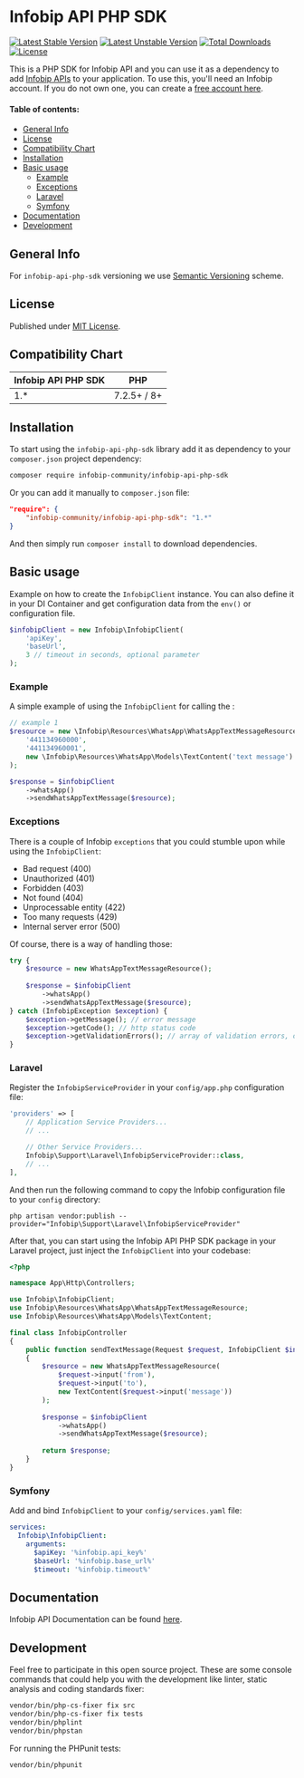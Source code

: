 # Infobip API PHP SDK

[![Latest Stable Version](https://poser.pugx.org/infobip-community/infobip-api-php-sdk/v/stable)](https://packagist.org/packages/infobip-community/infobip-api-php-sdk)
[![Latest Unstable Version](https://poser.pugx.org/infobip-community/infobip-api-php-sdk/v/unstable)](https://packagist.org/packages/infobip-community/infobip-api-php-sdk)
[![Total Downloads](https://poser.pugx.org/infobip-community/infobip-api-php-sdk/downloads)](https://packagist.org/packages/infobip-community/infobip-api-php-sdk/stats)
[![License](https://poser.pugx.org/infobip-community/infobip-api-php-sdk/license)](LICENSE)

This is a PHP SDK for Infobip API and you can use it as a dependency to add [Infobip APIs](https://www.infobip.com/docs/api) to your application. To use this, you'll need an Infobip account. If you do not own one, you can create a [free account here](https://www.infobip.com/signup).

#### Table of contents:

- [General Info](#general-info)
- [License](#license)
- [Compatibility Chart](#compatibility-chart)
- [Installation](#installation)
- [Basic usage](#basic-usage)
  - [Example](#example)
  - [Exceptions](#exceptions)
  - [Laravel](#laravel)
  - [Symfony](#symfony)
- [Documentation](#documentation)
- [Development](#development)

## General Info

For `infobip-api-php-sdk` versioning we use [Semantic Versioning](https://semver.org) scheme.

## License

Published under [MIT License](LICENSE).

## Compatibility Chart

| Infobip API PHP SDK | PHP         |
|---------------------|-------------|
| 1.*                 | 7.2.5+ / 8+ |

## Installation

To start using the `infobip-api-php-sdk` library add it as dependency to your `composer.json` project dependency:

```sh
composer require infobip-community/infobip-api-php-sdk
```

Or you can add it manually to `composer.json` file:

```json
"require": {
    "infobip-community/infobip-api-php-sdk": "1.*"
}
```
And then simply run `composer install` to download dependencies.

## Basic usage

Example on how to create the `InfobipClient` instance. You can also define it in your DI Container and get configuration data from the `env()` or configuration file.

```php
$infobipClient = new Infobip\InfobipClient(
    'apiKey',
    'baseUrl',
    3 // timeout in seconds, optional parameter
);
```
### Example

A simple example of using the `InfobipClient` for calling the :

```php
// example 1
$resource = new \Infobip\Resources\WhatsApp\WhatsAppTextMessageResource(
    '441134960000',
    '441134960001',
    new \Infobip\Resources\WhatsApp\Models\TextContent('text message')
);

$response = $infobipClient
    ->whatsApp()
    ->sendWhatsAppTextMessage($resource);
```

### Exceptions

There is a couple of Infobip `exceptions` that you could stumble upon while using the `InfobipClient`:

- Bad request (400)
- Unauthorized (401)
- Forbidden (403)
- Not found (404)
- Unprocessable entity (422)
- Too many requests (429)
- Internal server error (500)

Of course, there is a way of handling those:

```php
try {
    $resource = new WhatsAppTextMessageResource();
    
    $response = $infobipClient
        ->whatsApp()
        ->sendWhatsAppTextMessage($resource);
} catch (InfobipException $exception) {
    $exception->getMessage(); // error message
    $exception->getCode(); // http status code
    $exception->getValidationErrors(); // array of validation errors, only available on 400 Bad request and 422 Unprocessable entity exceptions
}
```

### Laravel

Register the `InfobipServiceProvider` in your `config/app.php` configuration file:

```php
'providers' => [
    // Application Service Providers...
    // ...

    // Other Service Providers...
    Infobip\Support\Laravel\InfobipServiceProvider::class,
    // ...
],
```

And then run the following command to copy the Infobip configuration file to your `config` directory:

```shell
php artisan vendor:publish --provider="Infobip\Support\Laravel\InfobipServiceProvider"
```

After that, you can start using the Infobip API PHP SDK package in your Laravel project, just inject the `InfobipClient` into your codebase:

```php
<?php

namespace App\Http\Controllers;

use Infobip\InfobipClient;
use Infobip\Resources\WhatsApp\WhatsAppTextMessageResource;
use Infobip\Resources\WhatsApp\Models\TextContent;

final class InfobipController
{
    public function sendTextMessage(Request $request, InfobipClient $infobipClient)
    {
        $resource = new WhatsAppTextMessageResource(
            $request->input('from'),
            $request->input('to'),
            new TextContent($request->input('message'))
        );
        
        $response = $infobipClient
            ->whatsApp()
            ->sendWhatsAppTextMessage($resource);
        
        return $response;
    }
}
```

### Symfony

Add and bind `InfobipClient` to your `config/services.yaml` file:

```yaml
services:
  Infobip\InfobipClient:
    arguments:
      $apiKey: '%infobip.api_key%'
      $baseUrl: '%infobip.base_url%'
      $timeout: '%infobip.timeout%'
```

## Documentation

Infobip API Documentation can be found [here](https://www.infobip.com/docs/api).

## Development

Feel free to participate in this open source project. These are some console commands that could help you with the development like linter, static analysis and coding standards fixer:

```sh
vendor/bin/php-cs-fixer fix src
vendor/bin/php-cs-fixer fix tests
vendor/bin/phplint
vendor/bin/phpstan
```

For running the PHPunit tests:

```sh
vendor/bin/phpunit
```
